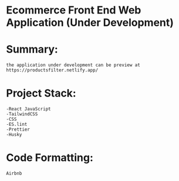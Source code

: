 # Ecommerce Front End Web Application (Under Development)

# Summary:


    the application under development can be preview at https://productsfilter.netlify.app/

# Project Stack:

    -React JavaScript
    -TailwindCSS
    -CSS
    -ES.lint
    -Prettier
    -Husky

# Code Formatting:
    Airbnb



